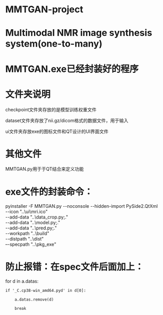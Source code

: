 # MMTGAN-project

# Multimodal NMR image synthesis system(one-to-many)

# MMTGAN.exe已经封装好的程序

# 文件夹说明
checkpoint文件夹存放的是模型训练权重文件

dataset文件夹存放了nii.gz/dicom格式的数据文件，用于输入

ui文件夹存放exe的图标文件和QT设计的UI界面文件

# 其他文件
MMTGAN.py用于于QT结合来定义功能


# exe文件的封装命令：
pyinstaller -F MMTGAN.py 
            --noconsole 
            --hidden-import PySide2.QtXml  
            --icon "..\ui\mri.ico"  
            --add-data "..\data_crop.py;."  
            --add-data "..\model.py;."  
            --add-data "..\pred.py;."  
            --workpath "..\build"  
            --distpath "..\dist"  
            –-specpath "..\pkg_exe"


# 防止报错：在spec文件后面加上：
for d in a.datas:

    if '_C.cp38-win_amd64.pyd' in d[0]:
    
        a.datas.remove(d)
        
        break
